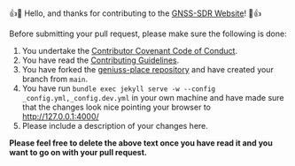 :+1::tada: Hello, and thanks for contributing to the [GNSS-SDR Website](https://gnss-sdr.org)! :tada::+1:

Before submitting your pull request, please make sure the following is done:
 1. You undertake the [Contributor Covenant Code of Conduct](https://github.com/gnss-sdr/geniuss-place/blob/main/CODE_OF_CONDUCT.md).
 2. You have read the [Contributing Guidelines](https://github.com/gnss-sdr/geniuss-place/blob/main/CONTRIBUTING.md).
 3. You have forked the [geniuss-place repository](https://github.com/gnss-sdr/geniuss-place) and have created your branch from `main`.
 4. You have run `bundle exec jekyll serve -w --config _config.yml,_config.dev.yml` in your own machine and have made sure that the changes look nice pointing your browser to http://127.0.0.1:4000/
 5. Please include a description of your changes here.

**Please feel free to delete the above text once you have read it and you want to go on with your pull request.**
